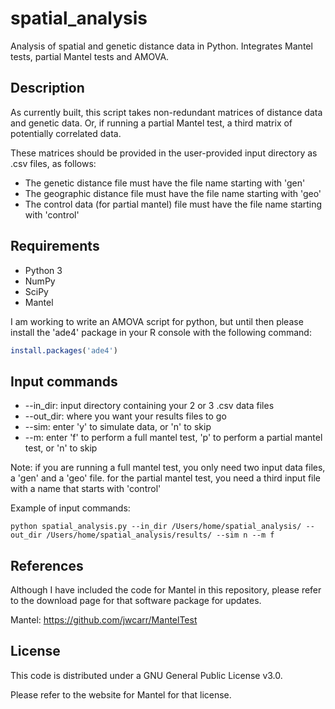 spatial_analysis
==================

Analysis of spatial and genetic distance data in Python. Integrates Mantel tests, partial Mantel tests and AMOVA.

Description
----------

As currently built, this script takes non-redundant matrices of distance data and genetic data. Or, if running a partial Mantel test, a third matrix of potentially correlated data.

These matrices should be provided in the user-provided input directory as .csv files, as follows:
- The genetic distance file must have the  file name starting with 'gen'
- The geographic distance file must have the  file name starting with 'geo'
- The control data (for partial mantel) file must have the file name starting with 'control'


Requirements
----------

- Python 3
- NumPy
- SciPy
- Mantel

I am working to write an AMOVA script for python, but until then please install the 'ade4' package in your R console with the following command:
```r
install.packages('ade4')
```

Input commands
--------------

- --in_dir: input directory containing your 2 or 3 .csv data files
- --out_dir: where you want your results files to go
- --sim: enter 'y' to simulate data, or 'n' to skip
- --m: enter 'f' to perform a full mantel test, 'p' to perform a partial mantel test, or 'n' to skip

Note: if you are running a full mantel test, you only need two input data files, a 'gen' and a 'geo' file. for the partial mantel test, you need a third input file with a name that starts with 'control' 

Example of input commands:

```
python spatial_analysis.py --in_dir /Users/home/spatial_analysis/ --out_dir /Users/home/spatial_analysis/results/ --sim n --m f
```


References
----------

Although I have included the code for Mantel in this repository, please refer to the download page for that software package for updates.

Mantel: https://github.com/jwcarr/MantelTest


License
----------

This code is distributed under a GNU General Public License v3.0.

Please refer to the website for Mantel for that license.